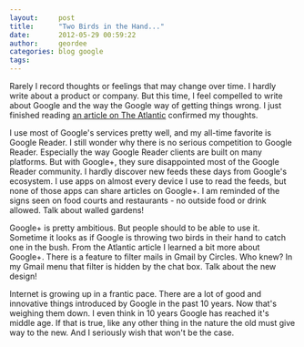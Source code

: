 ```yaml
---
layout:     post
title:      "Two Birds in the Hand..."
date:       2012-05-29 00:59:22
author:     geordee
categories: blog google
tags:
---
```


Rarely I record thoughts or feelings that may change over time. I hardly write about a product or company. But this time, I feel compelled to write about Google and the way the Google way of getting things wrong. I just finished reading [an article on The Atlantic](https://www.theatlantic.com/technology/archive/2012/05/how-google-can-beat-facebook-without-google-plus/257480/ "How Google Can Beat Facebook Without Google Plus") confirmed my thoughts.

I use most of Google's services pretty well, and my all-time favorite is Google Reader. I still wonder why there is no serious competition to Google Reader. Especially the way Google Reader clients are built on many platforms. But with Google+, they sure disappointed most of the Google Reader community. I hardly discover new feeds these days from Google's ecosystem. I use apps on almost every device I use to read the feeds, but none of those apps can share articles on Google+. I am reminded of the signs seen on food courts and restaurants - no outside food or drink allowed. Talk about walled gardens!

Google+ is pretty ambitious. But people should to be able to use it. Sometime it looks as if Google is throwing two birds in their hand to catch one in the bush. From the Atlantic article I learned a bit more about Google+. There is a feature to filter mails in Gmail by Circles. Who knew? In my Gmail menu that filter is hidden by the chat box. Talk about the new design!

Internet is growing up in a frantic pace. There are a lot of good and innovative things introduced by Google in the past 10 years. Now that's weighing them down. I even think in 10 years Google has reached it's middle age. If that is true, like any other thing in the nature the old must give way to the new. And I seriously wish that won't be the case.
